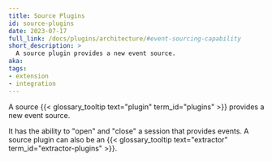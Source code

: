 ```yaml
---
title: Source Plugins
id: source-plugins
date: 2023-07-17
full_link: /docs/plugins/architecture/#event-sourcing-capability
short_description: >
  A source plugin provides a new event source.
aka:
tags:
- extension
- integration
---
```

A source {{< glossary_tooltip text="plugin" term_id="plugins" >}} provides a new event source.

<!--more--> 
It has the ability to "open" and "close" a session that provides events. A source plugin can also be an {{< glossary_tooltip text="extractor" term_id="extractor-plugins" >}}.
